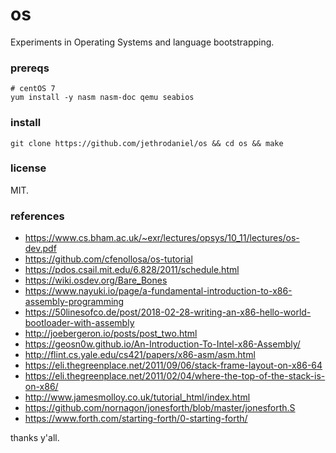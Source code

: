 # os

Experiments in Operating Systems and language bootstrapping.

### prereqs

```
# centOS 7
yum install -y nasm nasm-doc qemu seabios
```

### install

```
git clone https://github.com/jethrodaniel/os && cd os && make
```

### license

MIT.

### references

- https://www.cs.bham.ac.uk/~exr/lectures/opsys/10_11/lectures/os-dev.pdf
- https://github.com/cfenollosa/os-tutorial
- https://pdos.csail.mit.edu/6.828/2011/schedule.html
- https://wiki.osdev.org/Bare_Bones
- https://www.nayuki.io/page/a-fundamental-introduction-to-x86-assembly-programming
- https://50linesofco.de/post/2018-02-28-writing-an-x86-hello-world-bootloader-with-assembly
- http://joebergeron.io/posts/post_two.html
- https://geosn0w.github.io/An-Introduction-To-Intel-x86-Assembly/
- http://flint.cs.yale.edu/cs421/papers/x86-asm/asm.html
- https://eli.thegreenplace.net/2011/09/06/stack-frame-layout-on-x86-64
- https://eli.thegreenplace.net/2011/02/04/where-the-top-of-the-stack-is-on-x86/
- http://www.jamesmolloy.co.uk/tutorial_html/index.html
- https://github.com/nornagon/jonesforth/blob/master/jonesforth.S
- https://www.forth.com/starting-forth/0-starting-forth/

thanks y'all.
